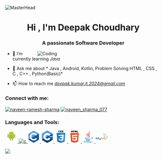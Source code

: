 ![MasterHead](https://imgs.search.brave.com/cLvIAnDaJaHdVG4MLThz2q5wWzJCH-2i41P1RrSd4ls/rs:fit:1200:500:1/g:ce/aHR0cHM6Ly9jZG4t/aW1hZ2VzLnpldHku/Y29tL3BhZ2VzL2hv/d190b193cml0ZV93/ZWJfZGV2ZWxvcGVy/X3Jlc3VtZS5qcGc)
<h1 align="center">Hi , I'm Deepak Choudhary</h1>
<h3 align="center">A passionate Software Developer</h3>

<img align="right" alt="Coding" width="400" src="https://imgs.search.brave.com/GnwXOM5lsDY-1MXk8Bpemom61cUXcHFHf_zoiuCNhwc/rs:fit:800:600:1/g:ce/aHR0cHM6Ly9jYW1v/LmdpdGh1YnVzZXJj/b250ZW50LmNvbS81/ZGRmNzNhZDNhMjA1/MTExY2Y4YzY4NmY2/ODdmYzIxNmMyOTQ2/YTc1MDA1NzE4Yzhk/YTViODM3YWQ5ZGU3/OGM5LzY4NzQ3NDcw/NzMzYTJmMmY3NDY4/NzU2ZDYyNzMyZTY3/NjY3OTYzNjE3NDJl/NjM2ZjZkMmY0NTc2/Njk2YzRlNjU3ODc0/NDQ2NTc2Njk2YzY2/Njk3MzY4MmQ3MzZk/NjE2YzZjMmU2NzY5/NjY">



- 🌱 I’m currently learning *Java*

- 💬 Ask me about * Java ,  Android, Kotlin, Problem Solving HTML , CSS  , C , C++ , Python(Basic)*

- 📫 How to reach me *deepak.kumar.it.2024@gmail.com*

<h3 align="left">Connect with me:</h3>
<p align="left">
<a href="https://linkedin.com/in/naveen-ramesh-sharma" target="blank"><img align="center" src="https://raw.githubusercontent.com/rahuldkjain/github-profile-readme-generator/master/src/images/icons/Social/linked-in-alt.svg" alt="naveen-ramesh-sharma" height="30" width="40" /></a>
<a href="https://www.codechef.com/users/naveen_sharma_077" target="blank"><img align="center" src="https://cdn.jsdelivr.net/npm/simple-icons@3.1.0/icons/codechef.svg" alt="naveen_sharma_077" height="30" width="40" /></a>
</p>

<h3 align="left">Languages and Tools:</h3>
<p align="left">
<a href="https://www.cprogramming.com/" target="_blank" rel="noreferrer"> <img src="https://raw.githubusercontent.com/devicons/devicon/master/icons/android/android-original-wordmark.svg" alt="c" width="40" height="40"/> </a>
<a href="https://www.cprogramming.com/" target="_blank" rel="noreferrer"> <img src="https://camo.githubusercontent.com/76ae44a94388e048be2d8f5730d221c844f291162e6c5cdd632b1623a1b859f8/68747470733a2f2f7777772e766563746f726c6f676f2e7a6f6e652f6c6f676f732f6b6f746c696e6c616e672f6b6f746c696e6c616e672d69636f6e2e737667" alt="c" width="40" height="40"/> </a>
<a href="https://www.cprogramming.com/" target="_blank" rel="noreferrer"> <img src="https://raw.githubusercontent.com/devicons/devicon/master/icons/c/c-original.svg" alt="c" width="40" height="40"/> </a> <a href="https://www.w3schools.com/cpp/" target="_blank" rel="noreferrer"> <img src="https://raw.githubusercontent.com/devicons/devicon/master/icons/cplusplus/cplusplus-original.svg" alt="cplusplus" width="40" height="40"/> </a> <a href="https://www.w3schools.com/css/" target="_blank" rel="noreferrer"> <img src="https://raw.githubusercontent.com/devicons/devicon/master/icons/css3/css3-original-wordmark.svg" alt="css3" width="40" height="40"/> </a> <a href="https://www.w3.org/html/" target="_blank" rel="noreferrer"> <img src="https://raw.githubusercontent.com/devicons/devicon/master/icons/html5/html5-original-wordmark.svg" alt="html5" width="40" height="40"/> </a> <a href="https://www.java.com" target="_blank" rel="noreferrer"> <img src="https://raw.githubusercontent.com/devicons/devicon/master/icons/java/java-original.svg" alt="java" width="40" height="40"/> </a> <a href="https://www.mysql.com/" target="_blank" rel="noreferrer"> <img src="https://raw.githubusercontent.com/devicons/devicon/master/icons/mysql/mysql-original-wordmark.svg" alt="mysql" width="40" height="40"/> </a> </p>

<p><img align="center" src="https://github-readme-stats.vercel.app/api/top-langs?username=Deepak-Kaler&show_icons=true&locale=en&layout=compact" /></p>
